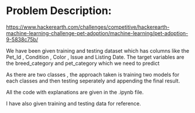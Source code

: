 # Problem Description: 
https://www.hackerearth.com/challenges/competitive/hackerearth-machine-learning-challenge-pet-adoption/machine-learning/pet-adoption-9-5838c75b/

We have been given training and testing dataset which has columns like the Pet_Id , Condition , Color , Issue and Listing Date. The target variables are the breed_category and pet_category which we need to predict

As there are two classes , the approach taken is training two models for each classes and then testing seperately and appending the final result.

All the code with explanations are given in the .ipynb file.

I have also given training and testing data for reference.
